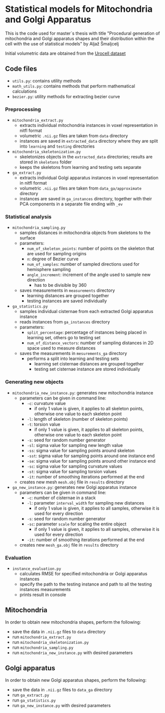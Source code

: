 # Statistical models for Mitochondria and Golgi Apparatus

This is the code used for master`s thesis with title "Procedural generation of mitochondria and Golgi apparatus shapes and their distribution within the cell with the use of statistical models" by Aljaž Šmaljcelj

Initial volumetric data are obtained from the [Urocell dataset](https://github.com/MancaZerovnikMekuc/UroCell)

## Code files

* `utils.py`: contains utility methods
* `math_utils.py`: contains methods that perform mathematical calculations 
* `bezier.py`: utility methods for extracting bezier curve

### Preprocessing

* `mitochondria_extract.py`
  * extracts individual mitochondria instances in voxel representation in nitfl format
  * volumetric `.nii.gz` files are taken from `data` directory
  * instances are saved in `extracted_data` directory where they are split into `learning` and `testing` directories
* `mitochondria_skeletonization.py`
  * skeletonizes objects in the `extracted_data` directories; results are stored in `skeletons` folder
  * keeps the skeletons from learning and testing sets separate
* `ga_extract.py`
  * extracts individual Golgi apparatus instances in voxel representation in nitfl format
  * volumetric `.nii.gz` files are taken from `data_ga/approximate` directory
  * instances are saved in `ga_instances` directory, together with their PCA components in a separate file ending with `_ev`

### Statistical analysis

* `mitochondria_sampling.py`
  * samples distances in mitochondria objects from skeletons to the surface
  * parameters:
    * `num_of_skeleton_points`: number of points on the skeleton that are used for sampling origins
    * `n`: degree of Bezier curve
    * `num_of_samples`: number of sampled directions used for hemisphere sampling
    * `angle_increment`: increment of the angle used to sample new direction
      * has to be divisible by 360
  * saves measurements in `measurements` directory
    * learning distances are grouped together
    * testing instances are saved individually
* `ga_statistics.py`
  * samples individual cisternae from each extracted Golgi apparatus instance
  * reads instances from `ga_instances` directory
  * parameters:
    * `split_percentage`: percentage of instances being placed in learning set, others go to testing set
    * `num_of_distance_vectors`: number of sampling distances in 2D space used to measure distances
  * saves the measurements in `mesurements_ga` directory
    * performs a split into learning and testing sets
      * learning set cisternae distances are grouped together
      * testing set cisternae instance are stored individually

### Generating new objects

* `mitochondria_new_instance.py`: generates new mitochondria instance
  * parameters can be given in command line:
    * `-c`: curvature value
      * if only 1 value is given, it applies to all skeleton points, otherwise one value to each skeleton point 
    * `-l`: length of skeleton (number of skeleton points)
    * `-t`: torsion value
      * if only 1 value is given, it applies to all skeleton points, otherwise one value to each skeleton point 
    * `-s`: seed for random number generator
    * `-sl`: sigma value for sampling new length value
    * `-ss`: sigma value for sampling points around skeleton
    * `-sst`: sigma value for sampling points around one instance end
    * `-se`: sigma value for sampling points around other instance end
    * `-sc`: sigma value for sampling curvature values
    * `-st`: sigma value for sampling torsion values
    * `-it`: number of smoothing iterations performed at the end
  * creates new mesh `mesh.obj` file in `results` directory
* `ga_new_instance.py`: generates new Golgi apparatus instance
  * parameters can be given in command line:
    * `-c`: number of cisternae in a stack
    * `-l`: parameter `interval_width` for sampling new distances
      * if only 1 value is given, it applies to all samples, otherwise it is used for every direction 
    * `-s`: seed for random number generator
    * `-sc`: parameter `scale` for scaling the entire object
      * if only 1 value is given, it applies to all samples, otherwise it is used for every direction 
    * `-it`: number of smoothing iterations performed at the end
  * creates new `mesh_ga.obj` file in `results` directory

### Evaluation

* `instance_evaluation.py`
  * calculates RMSE for specified mitochondria or Golgi apparatus instances
  * specify the path to the testing instance and path to all the testing instances measurements
  * prints result in console

## Mitochondria

In order to obtain new mitochondria shapes, perform the following:
* save the data in `.nii.gz` files to `data` directory
* run `mitochondria_extract.py`
* run `mitochondria_skeletonization.py`
* run `mitochondria_sampling.py`
* run `mitochondria_new_instance.py` with desired parameters

## Golgi apparatus

In order to obtain new Golgi apparatus shapes, perform the following:
* save the data in `.nii.gz` files to `data_ga` directory
* run `ga_extract.py`
* run `ga_statistics.py`
* run `ga_new_instance.py` with desired parameters
